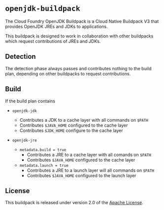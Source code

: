 # `openjdk-buildpack`
The Cloud Foundry OpenJDK Buildpack is a Cloud Native Buildpack V3 that provides OpenJDK JREs and JDKs to applications.

This buildpack is designed to work in collaboration with other buildpacks which request contributions of JREs and JDKs.

## Detection
The detection phase always passes and contributes nothing to the build plan, depending on other buildpacks to request contributions.

## Build
If the build plan contains

* `openjdk-jdk`
  * Contributes a JDK to a cache layer with all commands on `$PATH`
  * Contributes `$JAVA_HOME` configured to the cache layer
  * Contributes `$JDK_HOME` configure to the cache layer

* `openjdk-jre`
  * `metadata.build = true`
    * Contributes a JRE to a cache layer with all comands on `$PATH`
    * Contributes `$JAVA_HOME` configured to the cache layer
  * `metadata.launch = true`
    * Contributes a JRE to a launch layer will all commands on `$PATH`
    * Contributes `$JAVA_HOME` configured to the launch layer

## License
This buildpack is released under version 2.0 of the [Apache License][a].

[a]: http://www.apache.org/licenses/LICENSE-2.0
